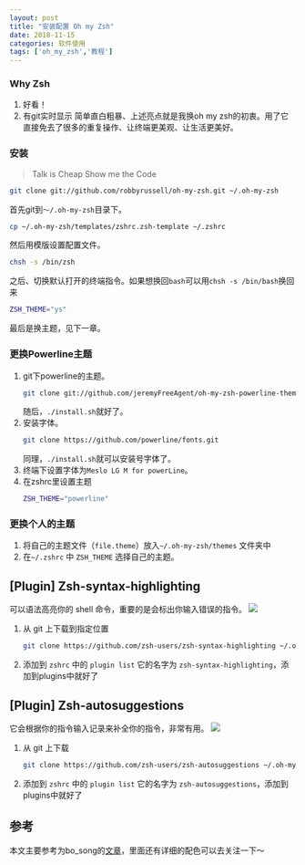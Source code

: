 ```yaml
---
layout: post
title: "安装配置 Oh my Zsh"
date: 2018-11-15
categories: 软件使用
tags: ['oh_my_zsh','教程']
---
```

### Why Zsh
1. 好看！
2. 有git实时显示
简单直白粗暴、上述亮点就是我换oh my zsh的初衷。用了它直接免去了很多的重复操作、让终端更美观、让生活更美好。

### 安装
> Talk is Cheap Show me the Code

```bash
git clone git://github.com/robbyrussell/oh-my-zsh.git ~/.oh-my-zsh
```
首先git到`～/.oh-my-zsh`目录下。
```bash
cp ~/.oh-my-zsh/templates/zshrc.zsh-template ~/.zshrc
```
然后用模版设置配置文件。
```bash
chsh -s /bin/zsh
```
之后、切换默认打开的终端指令。如果想换回`bash`可以用`chsh -s /bin/bash`换回来
```bash
ZSH_THEME="ys"
```
最后是换主题，见下一章。

### 更换Powerline主题
1. git下powerline的主题。
	```bash
	git clone git://github.com/jeremyFreeAgent/oh-my-zsh-powerline-theme 
	```
	随后，`./install.sh`就好了。
2. 安装字体。
	```bash
	git clone https://github.com/powerline/fonts.git
	```
	同理，`./install.sh`就可以安装号字体了。
3. 终端下设置字体为`Meslo LG M for powerLine`。
4. 在zshrc里设置主题
	```bash
	ZSH_THEME="powerline" 
	```
	
### 更换个人的主题
1. 将自己的主题文件（`file.theme`）放入`~/.oh-my-zsh/themes` 文件夹中
2. 在`~/.zshrc` 中 `ZSH_THEME` 选择自己的主题。

## [Plugin] Zsh-syntax-highlighting
可以语法高亮你的 shell 命令，重要的是会标出你输入错误的指令。
![](https://ws2.sinaimg.cn/large/006tNbRwly1fx8kotg7xzg30lh02d3yo.gif)
1. 从 git 上下载到指定位置
	```bash
	git clone https://github.com/zsh-users/zsh-syntax-highlighting ~/.oh-my-zsh/custom/plugins/zsh-syntax-highlighting
	```
2. 添加到 `zshrc` 中的 `plugin list`
	它的名字为 `zsh-syntax-highlighting`，添加到plugins中就好了
	
## [Plugin] Zsh-autosuggestions
它会根据你的指令输入记录来补全你的指令，非常有用。
![](https://ws2.sinaimg.cn/large/006tNbRwly1fx8kotdfzsg30li02amxk.gif)
1. 从 git 上下载
	```bash
	git clone https://github.com/zsh-users/zsh-autosuggestions ~/.oh-my-zsh/custom/plugins/zsh-autosuggestions
	```
2. 添加到 `zshrc` 中的 `plugin list`
	它的名字为 `zsh-autosuggestions`，添加到plugins中就好了
## 参考
本文主要参考为bo\_song的[文章](https://www.jianshu.com/p/563dc1da2199)，里面还有详细的配色可以去关注一下～